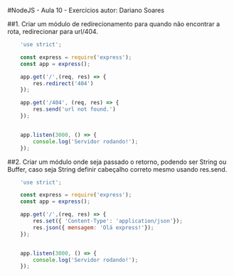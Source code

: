 #NodeJS - Aula 10 - Exercícios
autor: Dariano Soares

##1. Criar um módulo de redirecionamento para quando não encontrar a rota, redirecionar para url/404.
```js
	'use strict';

	const express = require('express');
	const app = express();

	app.get('/',(req, res) => {
		res.redirect('404')
	});

	app.get('/404', (req, res) => {
		res.send('url not found.')
	});


	app.listen(3000, () => {
		console.log('Servidor rodando!');
	});
```

##2. Criar um módulo onde seja passado o retorno, podendo ser String ou Buffer, caso seja String definir cabeçalho correto mesmo usando res.send.
```js
	'use strict';

	const express = require('express');
	const app = express();

	app.get('/',(req, res) => {
		res.set({ 'Content-Type': 'application/json'});
		res.json({ mensagem: 'Olá express!'});
	});


	app.listen(3000, () => {
		console.log('Servidor rodando!');
	});
```